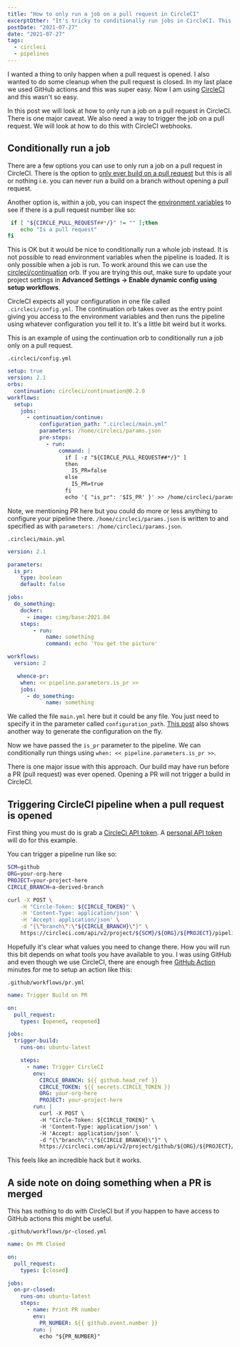 ```yaml
---
title: "How to only run a job on a pull request in CircleCI"
excerptOther: "It's tricky to conditionally run jobs in CircleCI. This is one method that might be useful in some cases."
postDate: "2021-07-27"
date: "2021-07-27"
tags:
  - circleci
  - pipelines
---
```


I wanted a thing to only happen when a pull request is opened. I also wanted to do some cleanup when the pull request is closed. In my last place we used GitHub actions and this was super easy.
Now I am using [CircleCI](https://circleci.com/) and this wasn't so easy.

In this post we will look at how to only run a job on a pull request in CircleCI. There is one major caveat. We also need a way to trigger the job on a pull request. We will look at how to do this with CircleCI webhooks.

## Conditionally run a job

There are a few options you can use to only run a job on a pull request in CircleCI. There is the option to
[only ever build on a pull request](https://discuss.circleci.com/t/only-build-pull-requests-not-every-branch/200) but this is all or nothing
i.e. you can never run a build on a branch without opening a pull request.

Another option is, within a job, you can inspect the [environment variables](https://circleci.com/docs/2.0/env-vars/) to see if there is a pull request number like so:

```bash
 if [ "${CIRCLE_PULL_REQUEST##*/}" != "" ];then
    echo "Is a pull request"
fi
```

This is OK but it would be nice to conditionally run a whole job instead. It is not possible to read environment variables when the pipeline is loaded. It is only possible when a job is run.
To work around this we can use the [circleci/continuation](https://circleci.com/developer/orbs/orb/circleci/continuation) orb.
If you are trying this out, make sure to update your project settings in **Advanced Settings -> Enable dynamic config using setup workflows**.

CircleCI expects all your configuration in one file called `.circleci/config.yml`. The continuation orb takes over as the entry point giving you access to the environment variables and then runs the pipeline using whatever configuration you tell it to.
It's a little bit weird but it works.

This is an example of using the continuation orb to conditionally run a job only on a pull request.

`.circleci/config.yml`

```yaml
setup: true
version: 2.1
orbs:
  continuation: circleci/continuation@0.2.0
workflows:
  setup:
    jobs:
      - continuation/continue:
          configuration_path: ".circleci/main.yml"
          parameters: /home/circleci/params.json
          pre-steps:
            - run:
                command: |
                  if [ -z "${CIRCLE_PULL_REQUEST##*/}" ]
                  then
                    IS_PR=false
                  else
                    IS_PR=true
                  fi
                  echo '{ "is_pr": '$IS_PR' }' >> /home/circleci/params.json
```

Note, we mentioning PR here but you could do more or less anything to configure your pipeline there. `/home/circleci/params.json` is written to and specified as with `parameters: /home/circleci/params.json`.

`.circleci/main.yml`

```yaml
version: 2.1

parameters:
  is_pr:
    type: boolean
    default: false

jobs:
  do_something:
    docker:
      - image: cimg/base:2021.04
    steps:
        - run:
            name: something
            command: echo 'You get the picture'

workflows:
  version: 2

   whence-pr:
    when: << pipeline.parameters.is_pr >>
    jobs:
      - do_something:
            name: something
```

We called the file `main.yml` here but it could be any file. You just need to specify it in the parameter called `configuration_path`. [This post](https://circleci.com/blog/building-cicd-pipelines-using-dynamic-config/) also shows another way to generate the configuration on the fly.

Now we have passed the `is_pr` parameter to the pipeline. We can conditionally run things using `when: << pipeline.parameters.is_pr >>`.

There is one major issue with this approach. Our build may have run before a PR (pull request) was ever opened. Opening a PR will not trigger a build in CircleCI.

## Triggering CircleCI pipeline when a pull request is opened

First thing you must do is grab a [CircleCi API token](https://circleci.com/docs/2.0/managing-api-tokens/). A [personal API token](https://app.circleci.com/settings/user/tokens) will do for this example.

You can trigger a pipeline run like so:

```bash
SCM=github
ORG=your-org-here
PROJECT=your-project-here
CIRCLE_BRANCH=a-derived-branch

curl -X POST \
    -H "Circle-Token: ${CIRCLE_TOKEN}" \
    -H 'Content-Type: application/json' \
    -H 'Accept: application/json' \
    -d "{\"branch\":\"${CIRCLE_BRANCH}\"}" \
    https://circleci.com/api/v2/project/${SCM}/${ORG}/${PROJECT}/pipeline
```

Hopefully it's clear what values you need to change there. How you will run this bit depends on what tools you have available to you. I was using GitHub and even though we use CircleCI, there are enough free [GitHub Action](https://github.com/features/actions) minutes for me to setup an action like this:

`.github/workflows/pr.yml`

```yaml
name: Trigger Build on PR

on:
  pull_request:
    types: [opened, reopened]

jobs:
  trigger-build:
    runs-on: ubuntu-latest

    steps:
      - name: Trigger CircleCI
        env:
          CIRCLE_BRANCH: ${{ github.head_ref }}
          CIRCLE_TOKEN: ${{ secrets.CIRCLE_TOKEN }}
          ORG: your-org-here
          PROJECT: your-project-here
        run: |
          curl -X POST \
          -H "Circle-Token: ${CIRCLE_TOKEN}" \
          -H 'Content-Type: application/json' \
          -H 'Accept: application/json' \
          -d "{\"branch\":\"${CIRCLE_BRANCH}\"}" \
          https://circleci.com/api/v2/project/github/${ORG}/${PROJECT}/pipeline
```

This feels like an incredible hack but it works.

## A side note on doing something when a PR is merged

This has nothing to do with CircleCI but if you happen to have access to GitHub actions this might be useful.

`.github/workflows/pr-closed.yml`

```yaml
name: On PR Closed

on:
  pull_request:
    types: [closed]

jobs:
  on-pr-closed:
    runs-on: ubuntu-latest
    steps:
      - name: Print PR number
        env:
          PR_NUMBER: ${{ github.event.number }}
        run: |
          echo "${PR_NUMBER}"
```
